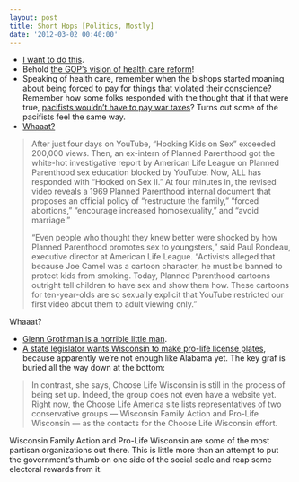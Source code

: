```yaml
---
layout: post
title: Short Hops [Politics, Mostly]
date: '2012-03-02 00:40:00'
---
```



- [I want to do this](http://www.fdlreporter.com/article/20120301/FON0101/203010385/1985).
- Behold [the GOP’s vision of health care reform](http://www.bugcomic.com/comics/hospital-hospitality/)!
- Speaking of health care, remember when the bishops started moaning about being forced to pay for things that violated their conscience? Remember how some folks responded with the thought that if that were true, [pacifists wouldn’t have to pay war taxes](http://www.mennoweekly.org/2012/3/5/taxing-conscience-one-war-time/)? Turns out some of the pacifists feel the same way.
- [Whaaat?](http://www.christiannewswire.com/news/1405619051.html)  
> After just four days on YouTube, “Hooking Kids on Sex” exceeded 200,000 views. Then, an ex-intern of Planned Parenthood got the white-hot investigative report by American Life League on Planned Parenthood sex education blocked by YouTube. Now, ALL has responded with “Hooked on Sex II.” At four minutes in, the revised video reveals a 1969 Planned Parenthood internal document that proposes an official policy of “restructure the family,” “forced abortions,” “encourage increased homosexuality,” and “avoid marriage.”
> 
> “Even people who thought they knew better were shocked by how Planned Parenthood promotes sex to youngsters,” said Paul Rondeau, executive director at American Life League. “Activists alleged that because Joe Camel was a cartoon character, he must be banned to protect kids from smoking. Today, Planned Parenthood cartoons outright tell children to have sex and show them how. These cartoons for ten-year-olds are so sexually explicit that YouTube restricted our first video about them to adult viewing only.”

<rubbing eyes=""><shaking head=""> Whaaat?</shaking></rubbing>
- [Glenn Grothman is a horrible little man](http://www.wkow.com/story/17046317/senate-bill-would-label-single-parenthood-as-contributing-factor-to-child-abuse#.T0-I-wvkZ6Z.twitter).
- [A state legislator wants Wisconsin to make pro-life license plates](http://host.madison.com/ct/news/local/govt-and-politics/politiscope/madison-politiscope-abortion-debate-may-hit-wisconsin-roadways/article_09fa649c-631e-11e1-b0a3-0019bb2963f4.html), because apparently we’re not enough like Alabama yet. The key graf is buried all the way down at the bottom:  
> In contrast, she says, Choose Life Wisconsin is still in the process of being set up. Indeed, the group does not even have a website yet. Right now, the Choose Life America site lists representatives of two conservative groups — Wisconsin Family Action and Pro-Life Wisconsin — as the contacts for the Choose Life Wisconsin effort.

Wisconsin Family Action and Pro-Life Wisconsin are some of the most partisan organizations out there. This is little more than an attempt to put the government’s thumb on one side of the social scale and reap some electoral rewards from it.



